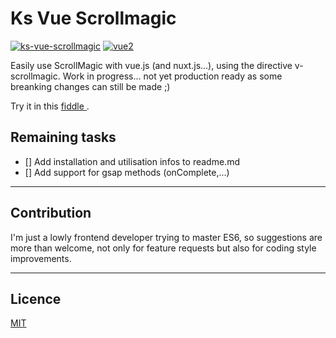 # Ks Vue Scrollmagic

[![ks-vue-scrollmagic](https://img.shields.io/npm/v/ks-vue-scrollmagic.svg)](https://www.npmjs.com/package/ks-vue-scrollmagic) [![vue2](https://img.shields.io/badge/vue-2.x-brightgreen.svg)](https://vuejs.org/)

>
Easily use ScrollMagic with vue.js (and nuxt.js...), using the directive v-scrollmagic. Work in progress... not yet production ready as some breanking changes can still be made ;)

Try it in this [ fiddle ](https://jsfiddle.net/romainPouchol/bstj6p41/5/).

## Remaining tasks

- [] Add installation and utilisation infos to readme.md
- [] Add support for gsap methods (onComplete,...)

---

## Contribution

I'm just a lowly frontend developer trying to master ES6, so suggestions are more than welcome, not only for feature requests but also for coding style improvements.

---

## Licence

[ MIT ](http://opensource.org/licenses/MIT)
